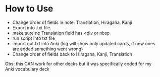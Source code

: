 # How to Use

- Change order of fields in note: Translation, Hiragana, Kanji
- Export into .txt file
- make sure no Translation field has <div or nbsp 
- run script into txt file
- import out.txt into Anki (log will show only updated cards, if new ones are added something went wrong)
- Change order of fields back to Hiragana, Kanji, Translation

Obs: this CAN work for other decks but it was specifically coded for my Anki vocabulary deck
